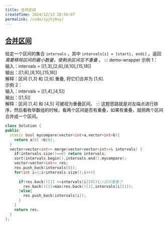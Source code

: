 ```yaml
---
title: 合并区间
createTime: 2024/12/13 20:56:07
permalink: /code/iyjhj0vy/
---
```

## [合并区间](https://leetcode.cn/problems/merge-intervals/)

给定一个区间的集合 `intervals` ，其中 `intervals[i] = [starti, endi]` 。返回 _需要移除区间的最小数量，使剩余区间互不重叠_ 。
::: demo-wrapper
示例 1：\
输入：intervals = [[1,3],[2,6],[8,10],[15,18]]\
输出：[[1,6],[8,10],[15,18]]\
解释：区间 [1,3] 和 [2,6] 重叠, 将它们合并为 [1,6].\
示例 2：\
输入：intervals = [[1,4],[4,5]]\
输出：[[1,5]]\
解释：区间 [1,4] 和 [4,5] 可被视为重叠区间。
:::
这题思路就是对左端点进行排序，然后看枚举数组的时候，看两个区间是否有重叠，如果有重叠，就把两个区间合并成一个区间。
```c++
class Solution {
public:
  static bool mycompare(vector<int>a,vector<int>b){
    return a[0] <b[0];
  }
  vector<vector<int>> merge(vector<vector<int>>& intervals) {
    if(intervals.size()==0) return intervals;
    sort(intervals.begin(),intervals.end(),mycompare);
    vector<vector<int>> res;
    res.push_back(intervals[0]);
    for(int i=1;i<intervals.size();i++){
            
      if(res.back()[1] >=intervals[i][0]){//区间重叠了
        res.back()[1]=max(res.back()[1],intervals[i][1]);
      }else{
        res.push_back(intervals[i]);
      }
    }
    return res;
  }
};
```